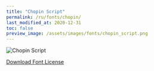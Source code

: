 ```yaml
---
title: "Chopin Script"
permalink: /ru/fonts/chopin/
last_modified_at: 2020-12-31
toc: false
preview_image: /assets/images/fonts/chopin_script.png
---
```

![Chopin Script](/assets/images/fonts/chopin_script.png)

[Download Font License](https://github.com/inkstitch/inkstitch/tree/main/fonts/chopin/LICENSE)
